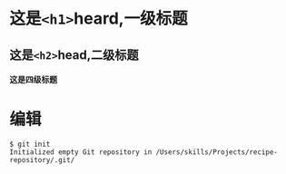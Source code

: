 # 这是`<h1>`heard,一级标题
## 这是`<h2>`head,二级标题
#### 这是四级标题


# 编辑

```
$ git init
Initialized empty Git repository in /Users/skills/Projects/recipe-repository/.git/
```
